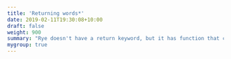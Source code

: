 ```yaml
---
title: 'Returning words*'
date: 2019-02-11T19:30:08+10:00
draft: false
weight: 900
summary: "Rye doesn't have a return keyword, but it has function that can also return. What?"
mygroup: true
---
```


